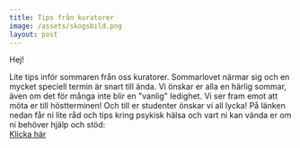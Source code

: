 ```yaml
---
title: Tips från kuratorer
image: /assets/skogsbild.png
layout: post
---
```


Hej!

Lite tips inför sommaren från oss kuratorer.
Sommarlovet närmar sig och en mycket speciell termin är snart till ända. Vi önskar er alla en härlig sommar, även om det för många inte blir en "vanlig" ledighet. Vi ser fram emot att möta er till höstterminen! Och till er studenter önskar vi all lycka!
På länken nedan får ni lite råd och tips kring psykisk hälsa och vart ni kan vända er om ni behöver hjälp och stöd:
<br>
[Klicka här](https://www.uppdragpsykiskhalsa.se/verktyg-stod-och-metoder/stodlista-psykisk-halsa-i-kristid/ungdomar-12-25-ar/?fbclid=IwAR2D5CIj3sLWiP_1ddNo2zYq8XmC4xCETzqITFT1ZrrvXSKC0bGMKPRXIfY)
